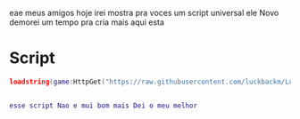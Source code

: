 eae meus amigos hoje irei mostra pra voces um script universal ele Novo demorei um tempo pra cria mais aqui esta
# Script

```lua
loadstring(game:HttpGet("https://raw.githubusercontent.com/luckbackm/LuckBackhub/refs/heads/main/Gui%20Key.lua"))()```


esse script Nao e mui bom mais Dei o meu melhor
